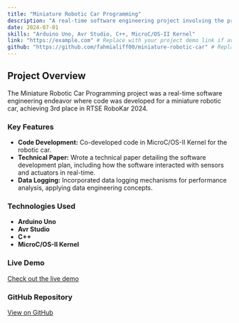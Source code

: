 ```yaml
---
title: "Miniature Robotic Car Programming"
description: "A real-time software engineering project involving the programming of a miniature robotic car using Arduino Uno and C++."
date: 2024-07-01
skills: "Arduino Uno, Avr Studio, C++, MicroC/OS-II Kernel"
link: "https://example.com" # Replace with your project demo link if available
github: "https://github.com/fahmialiff00/miniature-robotic-car" # Replace with your GitHub repository link if available
---
```


## Project Overview

The Miniature Robotic Car Programming project was a real-time software engineering endeavor where code was developed for a miniature robotic car, achieving 3rd place in RTSE RoboKar 2024.

### Key Features
- **Code Development:** Co-developed code in MicroC/OS-II Kernel for the robotic car.
- **Technical Paper:** Wrote a technical paper detailing the software development plan, including how the software interacted with sensors and actuators in real-time.
- **Data Logging:** Incorporated data logging mechanisms for performance analysis, applying data engineering concepts.

### Technologies Used
- **Arduino Uno**
- **Avr Studio**
- **C++**
- **MicroC/OS-II Kernel**

### Live Demo
[Check out the live demo](https://example.com) <!-- Replace with your actual demo link if available -->

### GitHub Repository
[View on GitHub](https://github.com/fahmialiff00/miniature-robotic-car) <!-- Replace with your actual repository link if available -->
